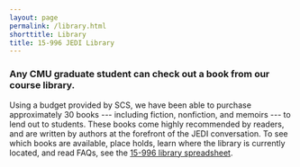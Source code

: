 ```yaml
---
layout: page
permalink: /library.html
shorttitle: Library
title: 15-996 JEDI Library
---
```

### Any CMU graduate student can check out a book from our course library.

Using a budget provided by SCS, we have been able to purchase approximately 30 books --- including fiction, nonfiction, and memoirs --- to lend out to students. These books come highly recommended by readers, and are written by authors at the forefront of the JEDI conversation. To see which books are available, place holds, learn where the library is currently located, and read FAQs, see the [15-996 library spreadsheet](https://docs.google.com/spreadsheets/d/1fIZ_Jk95J4ZjMw37tsLmqemLTUplo3BzfVrmmqMDM4A/edit?usp=sharing).